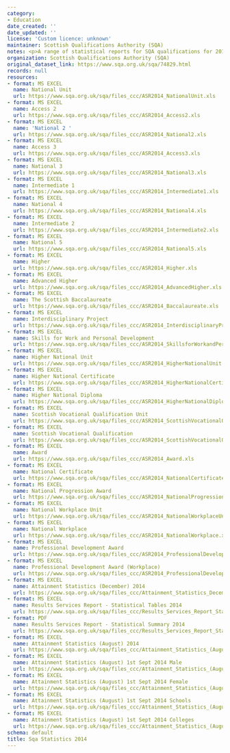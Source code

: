 ```yaml
---
category:
- Education
date_created: ''
date_updated: ''
license: 'Custom licence: unknown'
maintainer: Scottish Qualifications Authority (SQA)
notes: <p>A range of statistical reports for SQA qualifications for 2014.</p>
organization: Scottish Qualifications Authority (SQA)
original_dataset_link: https://www.sqa.org.uk/sqa/74829.html
records: null
resources:
- format: MS EXCEL
  name: National Unit
  url: https://www.sqa.org.uk/sqa/files_ccc/ASR2014_NationalUnit.xls
- format: MS EXCEL
  name: Access 2
  url: https://www.sqa.org.uk/sqa/files_ccc/ASR2014_Access2.xls
- format: MS EXCEL
  name: 'National 2 '
  url: https://www.sqa.org.uk/sqa/files_ccc/ASR2014_National2.xls
- format: MS EXCEL
  name: Access 3
  url: https://www.sqa.org.uk/sqa/files_ccc/ASR2014_Access3.xls
- format: MS EXCEL
  name: National 3
  url: https://www.sqa.org.uk/sqa/files_ccc/ASR2014_National3.xls
- format: MS EXCEL
  name: Intermediate 1
  url: https://www.sqa.org.uk/sqa/files_ccc/ASR2014_Intermediate1.xls
- format: MS EXCEL
  name: National 4
  url: https://www.sqa.org.uk/sqa/files_ccc/ASR2014_National4.xls
- format: MS EXCEL
  name: Intermediate 2
  url: https://www.sqa.org.uk/sqa/files_ccc/ASR2014_Intermediate2.xls
- format: MS EXCEL
  name: National 5
  url: https://www.sqa.org.uk/sqa/files_ccc/ASR2014_National5.xls
- format: MS EXCEL
  name: Higher
  url: https://www.sqa.org.uk/sqa/files_ccc/ASR2014_Higher.xls
- format: MS EXCEL
  name: Advanced Higher
  url: https://www.sqa.org.uk/sqa/files_ccc/ASR2014_AdvancedHigher.xls
- format: MS EXCEL
  name: The Scottish Baccalaureate
  url: https://www.sqa.org.uk/sqa/files_ccc/ASR2014_Baccalaureate.xls
- format: MS EXCEL
  name: Interdisciplinary Project
  url: https://www.sqa.org.uk/sqa/files_ccc/ASR2014_InterdisciplinaryProject.xls
- format: MS EXCEL
  name: Skills for Work and Personal Development
  url: https://www.sqa.org.uk/sqa/files_ccc/ASR2014_SkillsforWorkandPersonalDevelopment.xls
- format: MS EXCEL
  name: Higher National Unit
  url: https://www.sqa.org.uk/sqa/files_ccc/ASR2014_HigherNationalUnit.xls
- format: MS EXCEL
  name: Higher National Certificate
  url: https://www.sqa.org.uk/sqa/files_ccc/ASR2014_HigherNationalCertificate.xls
- format: MS EXCEL
  name: Higher National Diploma
  url: https://www.sqa.org.uk/sqa/files_ccc/ASR2014_HigherNationalDiploma.xls
- format: MS EXCEL
  name: Scottish Vocational Qualification Unit
  url: https://www.sqa.org.uk/sqa/files_ccc/ASR2014_ScottishVocationalQualificationUnit.xls
- format: MS EXCEL
  name: Scottish Vocational Qualification
  url: https://www.sqa.org.uk/sqa/files_ccc/ASR2014_ScottishVocationalQualification.xls
- format: MS EXCEL
  name: Award
  url: https://www.sqa.org.uk/sqa/files_ccc/ASR2014_Award.xls
- format: MS EXCEL
  name: National Certificate
  url: https://www.sqa.org.uk/sqa/files_ccc/ASR2014_NationalCertificate.xls
- format: MS EXCEL
  name: National Progression Award
  url: https://www.sqa.org.uk/sqa/files_ccc/ASR2014_NationalProgressionAward.xls
- format: MS EXCEL
  name: National Workplace Unit
  url: https://www.sqa.org.uk/sqa/files_ccc/ASR2014_NationalWorkplaceUnit.xls
- format: MS EXCEL
  name: National Workplace
  url: https://www.sqa.org.uk/sqa/files_ccc/ASR2014_NationalWorkplace.xls
- format: MS EXCEL
  name: Professional Development Award
  url: https://www.sqa.org.uk/sqa/files_ccc/ASR2014_ProfessionalDevelopmentAward.xls
- format: MS EXCEL
  name: Professional Development Award (Workplace)
  url: https://www.sqa.org.uk/sqa/files_ccc/ASR2014_ProfessionalDevelopmentAwardWorkplace.xls
- format: MS EXCEL
  name: Attainment Statistics (December) 2014
  url: https://www.sqa.org.uk/sqa/files_ccc/Attainment_Statistics_December_2014.xls
- format: MS EXCEL
  name: Results Services Report - Statistical Tables 2014
  url: https://www.sqa.org.uk/sqa/files_ccc/Results_Services_Report_Statistical_Tables_2014.xls
- format: PDF
  name: Results Services Report - Statistical Summary 2014
  url: https://www.sqa.org.uk/sqa/files_ccc/Results_Services_Report_Statistical_Summary_2014.pdf
- format: MS EXCEL
  name: Attainment Statistics (August) 2014
  url: https://www.sqa.org.uk/sqa/files_ccc/Attainment_Statistics_(August)_2014.xls
- format: MS EXCEL
  name: Attainment Statistics (August) 1st Sept 2014 Male
  url: https://www.sqa.org.uk/sqa/files_ccc/Attainment_Statistics_(August)_1st_Sept_2014_Male.xls
- format: MS EXCEL
  name: Attainment Statistics (August) 1st Sept 2014 Female
  url: https://www.sqa.org.uk/sqa/files_ccc/Attainment_Statistics_(August)_1st_Sept_2014_Female.xls
- format: MS EXCEL
  name: Attainment Statistics (August) 1st Sept 2014 Schools
  url: https://www.sqa.org.uk/sqa/files_ccc/Attainment_Statistics_(August)_1st_sept_2014_Schools.xls
- format: MS EXCEL
  name: Attainment Statistics (August) 1st Sept 2014 Colleges
  url: https://www.sqa.org.uk/sqa/files_ccc/Attainment_Statistics_(August)_1st_Sept_2014_Colleges.xls
schema: default
title: Sqa Statistics 2014
---
```

